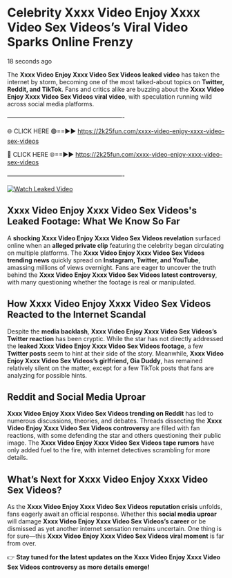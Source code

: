 # Celebrity Xxxx Video Enjoy Xxxx Video Sex Videos’s Viral Video Sparks Online Frenzy

18 seconds ago

The **Xxxx Video Enjoy Xxxx Video Sex Videos leaked video** has taken the internet by storm, becoming one of the most talked-about topics on **Twitter, Reddit, and TikTok**. Fans and critics alike are buzzing about the **Xxxx Video Enjoy Xxxx Video Sex Videos viral video**, with speculation running wild across social media platforms.

———————————————————-

🌐 CLICK HERE 🟢==►► https://2k25fun.com/xxxx-video-enjoy-xxxx-video-sex-videos

🔴 CLICK HERE 🌐==►► https://2k25fun.com/xxxx-video-enjoy-xxxx-video-sex-videos

———————————————————-

[![Watch Leaked Video](https://miro.medium.com/v2/resize:fit:828/format:webp/1*cilzJN44JGOrTw9NJCrNHA.gif "Watch Leaked Video")](https://2k25fun.com/xxxx-video-enjoy-xxxx-video-sex-videos)

## **Xxxx Video Enjoy Xxxx Video Sex Videos's Leaked Footage: What We Know So Far**  
A **shocking Xxxx Video Enjoy Xxxx Video Sex Videos revelation** surfaced online when an **alleged private clip** featuring the celebrity began circulating on multiple platforms. The **Xxxx Video Enjoy Xxxx Video Sex Videos trending news** quickly spread on **Instagram, Twitter, and YouTube**, amassing millions of views overnight. Fans are eager to uncover the truth behind the **Xxxx Video Enjoy Xxxx Video Sex Videos latest controversy**, with many questioning whether the footage is real or manipulated.  

## **How Xxxx Video Enjoy Xxxx Video Sex Videos Reacted to the Internet Scandal**  
Despite the **media backlash**, **Xxxx Video Enjoy Xxxx Video Sex Videos’s Twitter reaction** has been cryptic. While the star has not directly addressed the **leaked Xxxx Video Enjoy Xxxx Video Sex Videos footage**, a few **Twitter posts** seem to hint at their side of the story. Meanwhile, **Xxxx Video Enjoy Xxxx Video Sex Videos’s girlfriend, Gia Duddy**, has remained relatively silent on the matter, except for a few TikTok posts that fans are analyzing for possible hints.  

## **Reddit and Social Media Uproar**  
**Xxxx Video Enjoy Xxxx Video Sex Videos trending on Reddit** has led to numerous discussions, theories, and debates. Threads dissecting the **Xxxx Video Enjoy Xxxx Video Sex Videos controversy** are filled with fan reactions, with some defending the star and others questioning their public image. The **Xxxx Video Enjoy Xxxx Video Sex Videos tape rumors** have only added fuel to the fire, with internet detectives scrambling for more details.  

## **What’s Next for Xxxx Video Enjoy Xxxx Video Sex Videos?**  
As the **Xxxx Video Enjoy Xxxx Video Sex Videos reputation crisis** unfolds, fans eagerly await an official response. Whether this **social media uproar** will damage **Xxxx Video Enjoy Xxxx Video Sex Videos’s career** or be dismissed as yet another internet sensation remains uncertain. One thing is for sure—this **Xxxx Video Enjoy Xxxx Video Sex Videos viral moment** is far from over.  

👉 **Stay tuned for the latest updates on the Xxxx Video Enjoy Xxxx Video Sex Videos controversy as more details emerge!**  